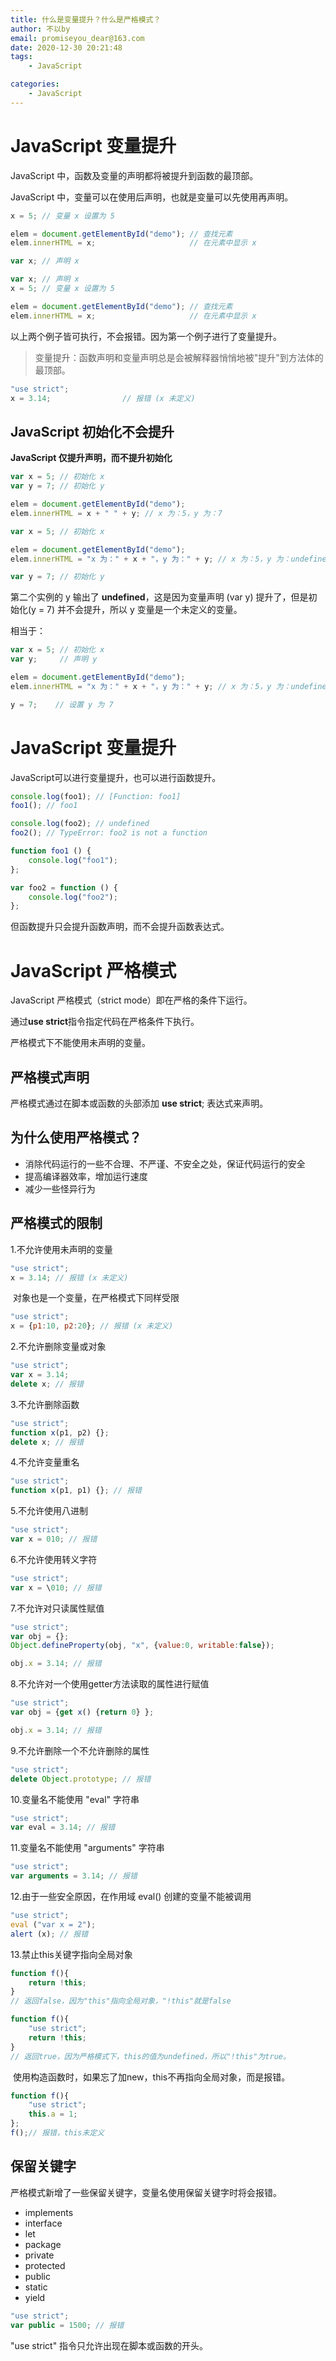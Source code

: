```yaml
---
title: 什么是变量提升？什么是严格模式？
author: 不以by
email: promiseyou_dear@163.com
date: 2020-12-30 20:21:48
tags: 
    - JavaScript

categories: 
    - JavaScript
---
```


# JavaScript 变量提升

JavaScript 中，函数及变量的声明都将被提升到函数的最顶部。

JavaScript 中，变量可以在使用后声明，也就是变量可以先使用再声明。

```javascript
x = 5; // 变量 x 设置为 5

elem = document.getElementById("demo"); // 查找元素
elem.innerHTML = x;                     // 在元素中显示 x

var x; // 声明 x
```

```javascript
var x; // 声明 x
x = 5; // 变量 x 设置为 5

elem = document.getElementById("demo"); // 查找元素
elem.innerHTML = x;                     // 在元素中显示 x
```

以上两个例子皆可执行，不会报错。因为第一个例子进行了变量提升。

> 变量提升：函数声明和变量声明总是会被解释器悄悄地被"提升"到方法体的最顶部。

```javascript
"use strict";
x = 3.14;                // 报错 (x 未定义)
```

## JavaScript 初始化不会提升

**JavaScript 仅提升声明，而不提升初始化**

```javascript
var x = 5; // 初始化 x
var y = 7; // 初始化 y

elem = document.getElementById("demo");
elem.innerHTML = x + " " + y; // x 为：5，y 为：7
```

```javascript
var x = 5; // 初始化 x

elem = document.getElementById("demo");
elem.innerHTML = "x 为：" + x + "，y 为：" + y; // x 为：5，y 为：undefined

var y = 7; // 初始化 y
```

第二个实例的 y 输出了 **undefined**，这是因为变量声明 (var y) 提升了，但是初始化(y = 7) 并不会提升，所以 y 变量是一个未定义的变量。

相当于：

```javascript
var x = 5; // 初始化 x
var y;     // 声明 y

elem = document.getElementById("demo");
elem.innerHTML = "x 为：" + x + "，y 为：" + y; // x 为：5，y 为：undefined

y = 7;    // 设置 y 为 7
```

# JavaScript 变量提升

JavaScript可以进行变量提升，也可以进行函数提升。

```javascript
console.log(foo1); // [Function: foo1]
foo1(); // foo1

console.log(foo2); // undefined
foo2(); // TypeError: foo2 is not a function

function foo1 () {
	console.log("foo1");
};

var foo2 = function () {
	console.log("foo2");
};
```

但函数提升只会提升函数声明，而不会提升函数表达式。

# JavaScript 严格模式

JavaScript 严格模式（strict mode）即在严格的条件下运行。

通过**use strict**指令指定代码在严格条件下执行。

严格模式下不能使用未声明的变量。

## 严格模式声明

严格模式通过在脚本或函数的头部添加 **use strict**; 表达式来声明。

## 为什么使用严格模式？

- 消除代码运行的一些不合理、不严谨、不安全之处，保证代码运行的安全
- 提高编译器效率，增加运行速度
- 减少一些怪异行为

## 严格模式的限制

1.不允许使用未声明的变量

```javascript
"use strict";
x = 3.14; // 报错 (x 未定义)
```

​	对象也是一个变量，在严格模式下同样受限

```javascript
"use strict";
x = {p1:10, p2:20}; // 报错 (x 未定义)
```

2.不允许删除变量或对象

```javascript
"use strict";
var x = 3.14;
delete x; // 报错
```

3.不允许删除函数

```javascript
"use strict";
function x(p1, p2) {};
delete x; // 报错 
```

4.不允许变量重名

```javascript
"use strict";
function x(p1, p1) {}; // 报错
```

5.不允许使用八进制

```javascript
"use strict";
var x = 010; // 报错
```

6.不允许使用转义字符

```javascript
"use strict";
var x = \010; // 报错
```

7.不允许对只读属性赋值

```javascript
"use strict";
var obj = {};
Object.defineProperty(obj, "x", {value:0, writable:false});

obj.x = 3.14; // 报错
```

8.不允许对一个使用getter方法读取的属性进行赋值

```javascript
"use strict";
var obj = {get x() {return 0} };

obj.x = 3.14; // 报错
```

9.不允许删除一个不允许删除的属性

```javascript
"use strict";
delete Object.prototype; // 报错
```

10.变量名不能使用 "eval" 字符串

```javascript
"use strict";
var eval = 3.14; // 报错
```

11.变量名不能使用 "arguments" 字符串

```javascript
"use strict";
var arguments = 3.14; // 报错
```

12.由于一些安全原因，在作用域 eval() 创建的变量不能被调用

```javascript
"use strict";
eval ("var x = 2");
alert (x); // 报错
```

13.禁止this关键字指向全局对象

```javascript
function f(){
    return !this;
} 
// 返回false，因为"this"指向全局对象，"!this"就是false

function f(){ 
    "use strict";
    return !this;
} 
// 返回true，因为严格模式下，this的值为undefined，所以"!this"为true。
```

​	使用构造函数时，如果忘了加new，this不再指向全局对象，而是报错。

```javascript
function f(){
    "use strict";
    this.a = 1;
};
f();// 报错，this未定义
```

## 保留关键字

严格模式新增了一些保留关键字，变量名使用保留关键字时将会报错。

- implements
- interface
- let
- package
- private
- protected
- public
- static
- yield



```javascript
"use strict";
var public = 1500; // 报错
```

 "use strict" 指令只允许出现在脚本或函数的开头。
